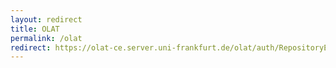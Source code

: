 ```yaml
---
layout: redirect
title: OLAT
permalink: /olat
redirect: https://olat-ce.server.uni-frankfurt.de/olat/auth/RepositoryEntry/19487916038
---
```

